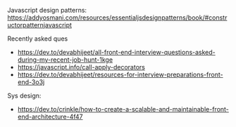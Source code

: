 Javascript design patterns: https://addyosmani.com/resources/essentialjsdesignpatterns/book/#constructorpatternjavascript

Recently asked ques
* https://dev.to/devabhijeet/all-front-end-interview-questions-asked-during-my-recent-job-hunt-1kge
* https://javascript.info/call-apply-decorators
* https://dev.to/devabhijeet/resources-for-interview-preparations-front-end-3o3j

Sys design:
* https://dev.to/crinkle/how-to-create-a-scalable-and-maintainable-front-end-architecture-4f47